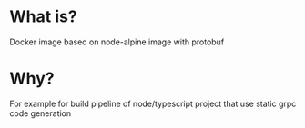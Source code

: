 # What is?
Docker image based on node-alpine image with protobuf

# Why?
For example for build pipeline of node/typescript project that use static grpc code generation 